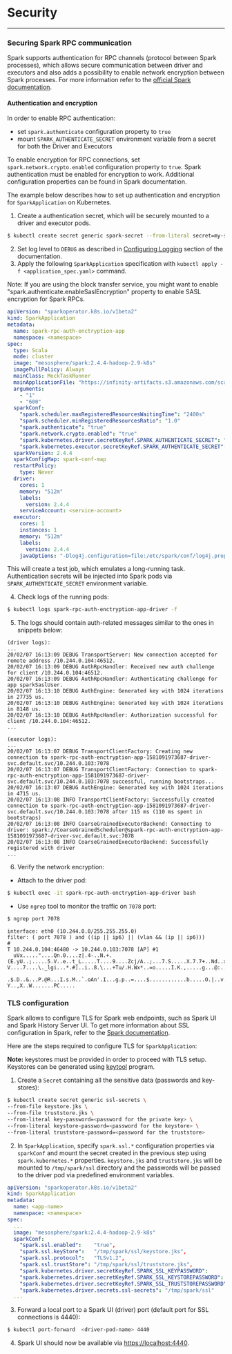 # Security
---

### Securing Spark RPC communication

Spark supports authentication for RPC channels (protocol between Spark processes), which allows secure 
communication between driver and executors and also adds a possibility to enable network encryption between Spark processes.
For more information refer to the [official Spark documentation](https://spark.apache.org/docs/latest/security.html#encryption).

#### Authentication and encryption

In order to enable RPC authentication:
* set `spark.authenticate` configuration property to `true` 
* mount `SPARK_AUTHENTICATE_SECRET` environment variable from a secret for both the Driver and Executors

To enable encryption for RPC connections, set `spark.network.crypto.enabled` configuration property to `true`.
Spark authentication must be enabled for encryption to work.
Additional configuration properties can be found in Spark documentation.

The example below describes how to set up authentication and encryption for `SparkApplication` on Kubernetes.
 
1) Create a authentication secret, which will be securely mounted to a driver and executor pods.
```bash
$ kubectl create secret generic spark-secret --from-literal secret=my-secret
```
2) Set log level to `DEBUG` as described in [Configuring Logging](submission.md#configuring-logging) section of the documentation.
3) Apply the following `SparkApplication` specification with `kubectl apply -f <application_spec.yaml>` command.

Note: If you are using the block transfer service, you might want to enable "spark.authenticate.enableSaslEncryption" 
property to enable SASL encryption for Spark RPCs.

```yaml
apiVersion: "sparkoperator.k8s.io/v1beta2"
kind: SparkApplication
metadata:
  name: spark-rpc-auth-enctryption-app
  namespace: <namespace>
spec:
  type: Scala
  mode: cluster
  image: "mesosphere/spark:2.4.4-hadoop-2.9-k8s"
  imagePullPolicy: Always
  mainClass: MockTaskRunner
  mainApplicationFile: "https://infinity-artifacts.s3.amazonaws.com/scale-tests/dcos-spark-scala-tests-assembly-2.4.0-20190325.jar"
  arguments:
    - "1"
    - "600"
  sparkConf:
    "spark.scheduler.maxRegisteredResourcesWaitingTime": "2400s"
    "spark.scheduler.minRegisteredResourcesRatio": "1.0"
    "spark.authenticate": "true"
    "spark.network.crypto.enabled": "true"
    "spark.kubernetes.driver.secretKeyRef.SPARK_AUTHENTICATE_SECRET": "spark-secret:secret"
    "spark.kubernetes.executor.secretKeyRef.SPARK_AUTHENTICATE_SECRET": "spark-secret:secret"
  sparkVersion: 2.4.4
  sparkConfigMap: spark-conf-map
  restartPolicy:
    type: Never
  driver:
    cores: 1
    memory: "512m"
    labels:
      version: 2.4.4
    serviceAccount: <service-account>
  executor:
    cores: 1
    instances: 1
    memory: "512m"
    labels:
      version: 2.4.4
    javaOptions: "-Dlog4j.configuration=file:/etc/spark/conf/log4j.properties"
```

This will create a test job, which emulates a long-running task. 
Authentication secrets will be injected into Spark pods via `SPARK_AUTHENTICATE_SECRET` environment variable.

4) Check logs of the running pods:
```bash
$ kubectl logs spark-rpc-auth-enctryption-app-driver -f
``` 
5) The logs should contain auth-related messages similar to the ones in snippets below:
```
(driver logs):
...
20/02/07 16:13:09 DEBUG TransportServer: New connection accepted for remote address /10.244.0.104:46512.
20/02/07 16:13:09 DEBUG AuthRpcHandler: Received new auth challenge for client /10.244.0.104:46512.
20/02/07 16:13:09 DEBUG AuthRpcHandler: Authenticating challenge for app sparkSaslUser.
20/02/07 16:13:10 DEBUG AuthEngine: Generated key with 1024 iterations in 27735 us.
20/02/07 16:13:10 DEBUG AuthEngine: Generated key with 1024 iterations in 8148 us.
20/02/07 16:13:10 DEBUG AuthRpcHandler: Authorization successful for client /10.244.0.104:46512.
...
```
```
(executor logs):
...
20/02/07 16:13:07 DEBUG TransportClientFactory: Creating new connection to spark-rpc-auth-enctryption-app-1581091973687-driver-svc.default.svc/10.244.0.103:7078
20/02/07 16:13:07 DEBUG TransportClientFactory: Connection to spark-rpc-auth-enctryption-app-1581091973687-driver-svc.default.svc/10.244.0.103:7078 successful, running bootstraps...
20/02/07 16:13:07 DEBUG AuthEngine: Generated key with 1024 iterations in 4715 us.
20/02/07 16:13:08 INFO TransportClientFactory: Successfully created connection to spark-rpc-auth-enctryption-app-1581091973687-driver-svc.default.svc/10.244.0.103:7078 after 115 ms (110 ms spent in bootstraps)
20/02/07 16:13:08 INFO CoarseGrainedExecutorBackend: Connecting to driver: spark://CoarseGrainedScheduler@spark-rpc-auth-enctryption-app-1581091973687-driver-svc.default.svc:7078
20/02/07 16:13:08 INFO CoarseGrainedExecutorBackend: Successfully registered with driver
...
```
6) Verify the network encryption:

- Attach to the driver pod:

```bash
$ kubectl exec -it spark-rpc-auth-enctryption-app-driver bash
```
- Use `ngrep` tool to monitor the traffic on `7078` port: 
```bash
$ ngrep port 7078
```
```
interface: eth0 (10.244.0.0/255.255.255.0)
filter: ( port 7078 ) and ((ip || ip6) || (vlan && (ip || ip6)))
#
T 10.244.0.104:46480 -> 10.244.0.103:7078 [AP] #1
  uVx....."....Qn.0....z|.4-..N.+.(E.yU..;.....5.V..e..t_L.....T....9....Zcj/A..;...7.S.....X.7.7+..Nd..x...1.Qg0D.d...vV...P V....7....\._lgi...*.#]..i..8.\...+Tu/.H.Wx*..=o.....I.K.,.....g...@:...8.;...Q...
  .$.D..&...P.@R...I.s.M..`.oAn'.I...g.p..=....$............b.....O.|..v..:X..!H.Fot.....r83.....-Y..,X..W.......PC.....

```

### TLS configuration

Spark allows to configure TLS for Spark web endpoints, such as Spark UI and Spark History Server UI.
To get more information about SSL configuration in Spark, refer to the [Spark documentation](https://spark.apache.org/docs/latest/security.html#ssl-configuration).

Here are the steps required to configure TLS for `SparkApplication`:

**Note:** keystores must be provided in order to proceed with TLS setup. Keystores can be generated
using [keytool](https://docs.oracle.com/javase/10/tools/keytool.htm) program.

1) Create a `Secret` containing all the sensitive data (passwords and key-stores): 
```bash
$ kubectl create secret generic ssl-secrets \
--from-file keystore.jks \
--from-file truststore.jks \
--from-literal key-password=<password for the private key> \
--from-literal keystore-password=<password for the keystore> \
--from-literal truststore-password=<password for the truststore>
```

2) In `SparkApplication`, specify `spark.ssl.*` configuration properties via `sparkConf` and mount the secret 
created in the previous step using `spark.kubernetes.*` properties. `keystore.jks` and `truststore.jks` will be mounted 
to `/tmp/spark/ssl` directory and the passwords will be passed to the driver pod via predefined environment variables.   

```yaml
apiVersion: "sparkoperator.k8s.io/v1beta2"
kind: SparkApplication
metadata: 
  name: <app-name>
  namespace: <namespace>
spec:
  ...
  image: "mesosphere/spark:2.4.4-hadoop-2.9-k8s"
  sparkConf:
    "spark.ssl.enabled":    "true",
    "spark.ssl.keyStore":   "/tmp/spark/ssl/keystore.jks",
    "spark.ssl.protocol":   "TLSv1.2",
    "spark.ssl.trustStore": "/tmp/spark/ssl/truststore.jks",
    "spark.kubernetes.driver.secretKeyRef.SPARK_SSL_KEYPASSWORD":        "ssl-secrets:key-password",
    "spark.kubernetes.driver.secretKeyRef.SPARK_SSL_KEYSTOREPASSWORD":   "ssl-secrets:keystore-password",
    "spark.kubernetes.driver.secretKeyRef.SPARK_SSL_TRUSTSTOREPASSWORD": "ssl-secrets:truststore-password"
    "spark.kubernetes.driver.secrets.ssl-secrets": "/tmp/spark/ssl"
  ...
```

3) Forward a local port to a Spark UI (driver) port (default port for SSL connections is 4440):
```bash
$ kubectl port-forward  <driver-pod-name> 4440
```
4) Spark UI should now be available via [https://localhost:4440](https://localhost:4440/).
